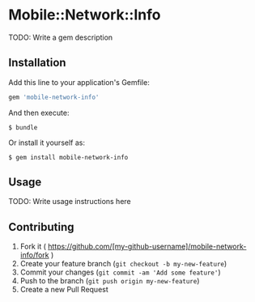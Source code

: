# Mobile::Network::Info

TODO: Write a gem description

## Installation

Add this line to your application's Gemfile:

```ruby
gem 'mobile-network-info'
```

And then execute:

    $ bundle

Or install it yourself as:

    $ gem install mobile-network-info

## Usage

TODO: Write usage instructions here

## Contributing

1. Fork it ( https://github.com/[my-github-username]/mobile-network-info/fork )
2. Create your feature branch (`git checkout -b my-new-feature`)
3. Commit your changes (`git commit -am 'Add some feature'`)
4. Push to the branch (`git push origin my-new-feature`)
5. Create a new Pull Request
